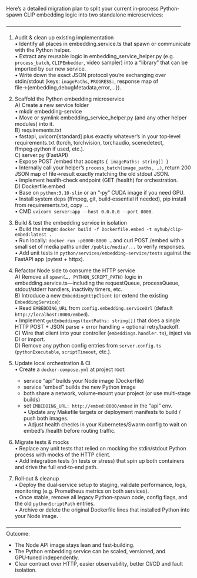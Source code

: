 Here’s a detailed migration plan to split your current in‑process Python‐spawn CLIP embedding logic into two standalone microservices:

––––––––––––––––––––––––––––––––––––––––––––––––––––––––––––––––––––

1. Audit & clean up existing implementation  
   • Identify all places in embedding.service.ts that spawn or communicate with the Python helper.  
   • Extract any reusable logic in embedding_service_helper.py (e.g. `process_batch`, `CLIPEmbedder`, video sampler) into a “library” that can be imported by our new service.  
   • Write down the exact JSON protocol you’re exchanging over stdin/stdout (keys: `imagePaths`, `PROGRESS:`, response map of file→{embedding,debugMetadata,error,…}).

2. Scaffold the Python embedding microservice  
   A) Create a new service folder  
    • mkdir embedding-service  
    • Move or symlink embedding_service_helper.py (and any other helper modules) into it.  
   B) requirements.txt  
    • fastapi, uvicorn[standard] plus exactly whatever’s in your top‐level requirements.txt (torch, torchvision, torchaudio, scenedetect, ffmpeg‑python if used, etc.).  
   C) server.py (FastAPI)  
    • Expose POST /embed that accepts `{ imagePaths: string[] }`  
    • Internally call your helper’s `process_batch(image_paths, …)`, return 200 JSON map of file→result exactly matching the old stdout JSON.  
    • Implement health‑check endpoint (GET /health) for orchestration.  
   D) Dockerfile.embed  
    • Base on `python:3.10‑slim` or an “‐py” CUDA image if you need GPU.  
    • Install system deps (ffmpeg, git, build‑essential if needed), pip install from requirements.txt, copy `.`.  
    • CMD `uvicorn server:app --host 0.0.0.0 --port 8000`.

3. Build & test the embedding service in isolation  
   • Build the image: `docker build -f Dockerfile.embed -t myhub/clip‐embed:latest .`  
   • Run locally: `docker run -p8000:8000 …` and curl POST /embed with a small set of media paths under `/public/media/...` to verify responses.  
   • Add unit tests in `python/services/embedding-service/tests` against the FastAPI app (pytest + httpx).

4. Refactor Node side to consume the HTTP service  
   A) Remove all `spawn(…, PYTHON_SCRIPT_PATH)` logic in embedding.service.ts—including the requestQueue, processQueue, stdout/stderr handlers, inactivity timers, etc.  
   B) Introduce a new `EmbeddingHttpClient` (or extend the existing `EmbeddingService`):  
    • Read `EMBEDDING_URL` from `config.embedding.serviceUrl` (default `http://localhost:8000/embed`).  
    • Implement `getEmbeddings(textPaths: string[])` that does a single HTTP POST + JSON parse + error handling + optional retry/backoff.  
   C) Wire that client into your controller (`embeddings.handler.ts`), inject via DI or import.  
   D) Remove any python config entries from `server.config.ts` (`pythonExecutable`, `scriptTimeout`, etc.).

5. Update local orchestration & CI  
   • Create a `docker-compose.yml` at project root:

   - service “api” builds your Node image (Dockerfile)
   - service “embed” builds the new Python image
   - both share a network, volume‐mount your project (or use multi‐stage builds)
   - set `EMBEDDING_URL: http://embed:8000/embed` in the “api” env.  
     • Update any Makefile targets or deployment manifests to build / push both images.  
     • Adjust health checks in your Kubernetes/Swarm config to wait on embed’s /health before routing traffic.

6. Migrate tests & mocks  
   • Replace any unit tests that relied on mocking the stdin/stdout Python process with mocks of the HTTP client.  
   • Add integration tests (in tests or stress) that spin up both containers and drive the full end‑to‑end path.

7. Roll‑out & cleanup  
   • Deploy the dual‑service setup to staging, validate performance, logs, monitoring (e.g. Prometheus metrics on both services).  
   • Once stable, remove all legacy Python‐spawn code, config flags, and the old `pythonScriptPath` entries.  
   • Archive or delete the original Dockerfile lines that installed Python into your Node image.

––––––––––––––––––––––––––––––––––––––––––––––––––––––––––––––––––––  
Outcome:

- The Node API image stays lean and fast‑building.
- The Python embedding service can be scaled, versioned, and GPU‑tuned independently.
- Clear contract over HTTP, easier observability, better CI/CD and fault isolation.
